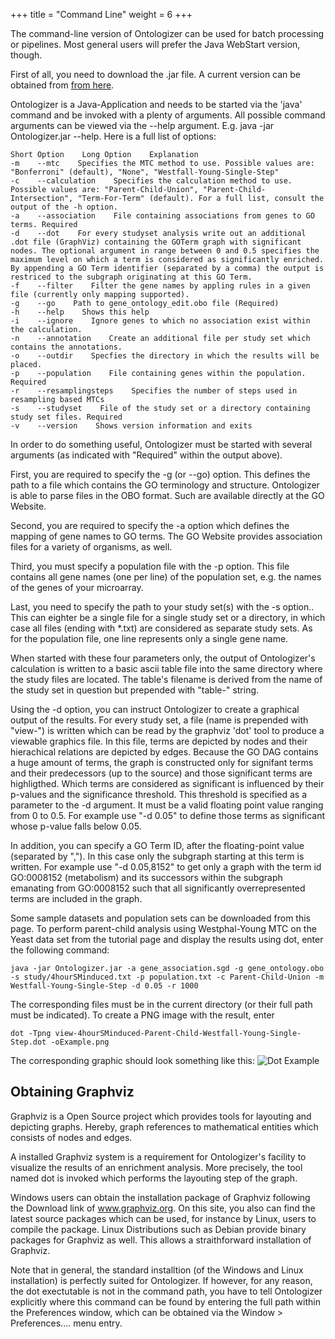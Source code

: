 +++
title = "Command Line"
weight = 6
+++

The command-line version of Ontologizer can be used for batch processing or pipelines. Most general users will prefer the Java WebStart version, though.

First of all, you need to download the .jar file. A current version can be obtained from [from here](/cmdline/Ontologizer.jar).

Ontologizer is a Java-Application and needs to be started via the 'java' command and be invoked with a plenty of arguments. All possible command arguments can be viewed via the --help argument. E.g. java -jar Ontologizer.jar --help. Here is a full list of options:

    Short Option    Long Option    Explanation
    -m    --mtc    Specifies the MTC method to use. Possible values are: "Bonferroni" (default), "None", "Westfall-Young-Single-Step"
    -c    --calculation    Specifies the calculation method to use. Possible values are: "Parent-Child-Union", "Parent-Child-Intersection", "Term-For-Term" (default). For a full list, consult the output of the -h option.
    -a    --association    File containing associations from genes to GO terms. Required
    -d    --dot    For every studyset analysis write out an additional .dot file (GraphViz) containing the GOTerm graph with significant nodes. The optional argument in range between 0 and 0.5 specifies the maximum level on which a term is considered as significantly enriched. By appending a GO Term identifier (separated by a comma) the output is restriced to the subgraph originating at this GO Term.
    -f    --filter    Filter the gene names by appling rules in a given file (currently only mapping supported).
    -g    --go    Path to gene_ontology_edit.obo file (Required)
    -h    --help    Shows this help
    -i    --ignore    Ignore genes to which no association exist within the calculation.
    -n    --annotation    Create an additional file per study set which contains the annotations.
    -o    --outdir    Specfies the directory in which the results will be placed.
    -p    --population    File containing genes within the population. Required
    -r    --resamplingsteps    Specifies the number of steps used in resampling based MTCs
    -s    --studyset    File of the study set or a directory containing study set files. Required
    -v    --version    Shows version information and exits

In order to do something useful, Ontologizer must be started with several arguments (as indicated with "Required" within the output above).
 
First, you are required to specify the -g (or --go) option. This defines the path to a file which contains the GO terminology and structure. Ontologizer is able to parse files in the OBO format. Such are available directly at the GO Website.
 
Second, you are required to specify the -a option which defines the mapping of gene names to GO terms. The GO Website provides association files for a variety of organisms, as well.
 
Third, you must specify a population file with the -p option. This file contains all gene names (one per line) of the population set, e.g. the names of the genes of your microarray.
 
Last, you need to specify the path to your study set(s) with the -s option.. This can eighter be a single file for a single study set or a directory, in which case all files (ending with *.txt) are considered as separate study sets. As for the population file, one line represents only a single gene name.
 
When started with these four parameters only, the output of Ontologizer's calculation is written to a basic ascii table file into the same directory where the study files are located. The table's filename is derived from the name of the study set in question but prepended with "table-" string.
 
Using the -d option, you can instruct Ontologizer to create a graphical output of the results. For every study set, a file (name is prepended with "view-") is written which can be read by the graphviz 'dot' tool to produce a viewable graphics file. In this file, terms are depicted by nodes and their hierachical relations are depicted by edges. Because the GO DAG contains a huge amount of terms, the graph is constructed only for signifant terms and their predecessors (up to the source) and those significant terms are highligthed. Which terms are considered as significant is influenced by their p-values and the significance threshold. This threshold is specified as a parameter to the -d argument. It must be a valid floating point value ranging from 0 to 0.5. For example use "-d 0.05" to define those terms as significant whose p-value falls below 0.05.
 
In addition, you can specify a GO Term ID, after the floating-point value (separated by ","). In this case only the subgraph starting at this term is written. For example use "-d 0.05,8152" to get only a graph with the term id GO:0008152 (metabolism) and its successors within the subgraph emanating from GO:0008152 such that all significantly overrepresented terms are included in the graph.
 
Some sample datasets and population sets can be downloaded from this page.
To perform parent-child analysis using Westphal-Young MTC on the Yeast data set from the tutorial page and display the results using dot, enter the following command:

    java -jar Ontologizer.jar -a gene_association.sgd -g gene_ontology.obo -s study/4hourSMinduced.txt -p population.txt -c Parent-Child-Union -m Westfall-Young-Single-Step -d 0.05 -r 1000
The corresponding files must be in the current directory (or their full path must be indicated). To create a PNG image with the result, enter

    dot -Tpng view-4hourSMinduced-Parent-Child-Westfall-Young-Single-Step.dot -oExample.png

The corresponding graphic should look something like this:
![Dot Example](/images/Example.png)

## Obtaining Graphviz

Graphviz is a Open Source project which provides tools for layouting and depicting graphs. Hereby, graph references to mathematical entities which consists of nodes and edges.

A installed Graphviz system is a requirement for Ontologizer's facility to visualize the results of an enrichment analysis. More precisely, the tool named dot is invoked which performs the layouting step of the graph.

Windows users can obtain the installation package of Graphviz following the Download link of www.graphviz.org. On this site, you also can find the latest source packages which can be used, for instance by Linux, users to compile the package. Linux Distributions such as Debian provide binary packages for Graphviz as well. This allows a straithforward installation of Graphviz.

Note that in general, the standard installtion (of the Windows and Linux installation) is perfectly suited for Ontologizer. If however, for any reason, the dot exectutable is not in the command path, you have to tell Ontologizer explicitly where this command can be found by entering the full path within the Preferences window, which can be obtained via the Window > Preferences.... menu entry.
